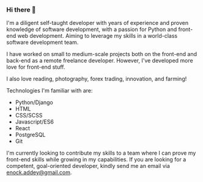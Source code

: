 ### Hi there 👋

I'm a diligent self-taught developer with years of experience and proven knowledge of software development, with a passion for Python and front-end web development. Aiming to leverage my skills in a world-class software development team.

I have worked on small to medium-scale projects both on the front-end and back-end as a remote freelance developer. However, I've developed more love for front-end stuff.

I also love reading, photography, forex trading, innovation, and farming!

Technologies I'm familiar with are:

- Python/Django
- HTML
- CSS/SCSS
- Javascript/ES6
- React
- PostgreSQL
- Git

I'm currently looking to contribute my skills to a team where I can prove my front-end skills while growing in my capabilities. If you are looking for a competent, goal-oriented developer, kindly send me an email via enock.addey@gmail.com.

<!--
**Nocks/Nocks** is a ✨ _special_ ✨ repository because its `README.md` (this file) appears on your GitHub profile.

Here are some ideas to get you started:

- 🔭 I’m currently working on ...
- 🌱 I’m currently learning ...
- 👯 I’m looking to collaborate on ...
- 🤔 I’m looking for help with ...
- 💬 Ask me about ...
- 📫 How to reach me: ...
- 😄 Pronouns: ...
- ⚡ Fun fact: ...
-->
